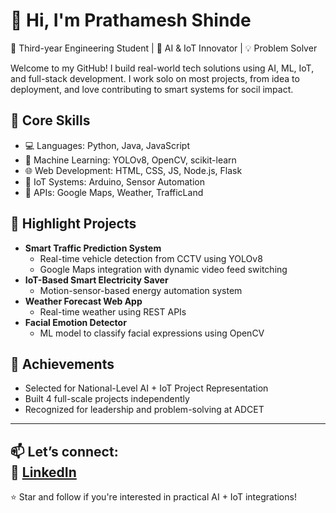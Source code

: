 # 👋 Hi, I'm Prathamesh Shinde

🚀 Third-year Engineering Student | 🔬 AI & IoT Innovator | 💡 Problem Solver

Welcome to my GitHub! I build real-world tech solutions using AI, ML, IoT, and full-stack development. I work solo on most projects, from idea to deployment, and love contributing to smart systems for socil impact.

## 🔧 Core Skills
- 💻 Languages: Python, Java, JavaScript
- 🤖 Machine Learning: YOLOv8, OpenCV, scikit-learn
- 🌐 Web Development: HTML, CSS, JS, Node.js, Flask
- 📡 IoT Systems: Arduino, Sensor Automation
- 🔗 APIs: Google Maps, Weather, TrafficLand

## 💼 Highlight Projects
- **Smart Traffic Prediction System**
  - Real-time vehicle detection from CCTV using YOLOv8
  - Google Maps integration with dynamic video feed switching
- **IoT-Based Smart Electricity Saver**
  - Motion-sensor-based energy automation system
- **Weather Forecast Web App**
  - Real-time weather using REST APIs
- **Facial Emotion Detector**
  - ML model to classify facial expressions using OpenCV

## 🏅 Achievements
- Selected for National-Level AI + IoT Project Representation
- Built 4 full-scale projects independently
- Recognized for leadership and problem-solving at ADCET

---

📫 **Let’s connect:**  
🔗 [LinkedIn](www.linkedin.com/in/prathamesh-shinde-05942b288)  
---

⭐️ Star and follow if you're interested in practical AI + IoT integrations!
